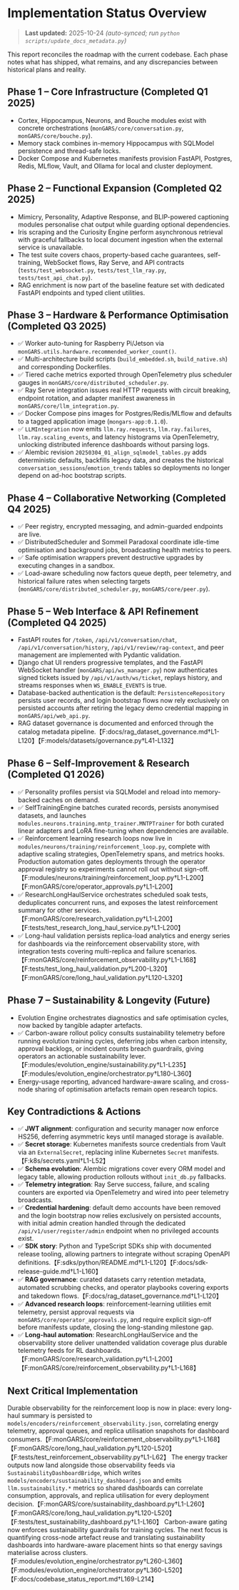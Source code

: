 # Implementation Status Overview

> **Last updated:** 2025-10-24 _(auto-synced; run `python scripts/update_docs_metadata.py`)_

This report reconciles the roadmap with the current codebase. Each phase notes
what has shipped, what remains, and any discrepancies between historical plans
and reality.

## Phase 1 – Core Infrastructure (Completed Q1 2025)

- Cortex, Hippocampus, Neurons, and Bouche modules exist with concrete
  orchestrations (`monGARS/core/conversation.py`, `monGARS/core/bouche.py`).
- Memory stack combines in-memory Hippocampus with SQLModel persistence and
  thread-safe locks.
- Docker Compose and Kubernetes manifests provision FastAPI, Postgres, Redis,
  MLflow, Vault, and Ollama for local and cluster deployment.

## Phase 2 – Functional Expansion (Completed Q2 2025)

- Mimicry, Personality, Adaptive Response, and BLIP-powered captioning modules
  personalise chat output while guarding optional dependencies.
- Iris scraping and the Curiosity Engine perform asynchronous retrieval with
  graceful fallbacks to local document ingestion when the external service is
  unavailable.
- The test suite covers chaos, property-based cache guarantees, self-training,
  WebSocket flows, Ray Serve, and API contracts (`tests/test_websocket.py`,
  `tests/test_llm_ray.py`, `tests/test_api_chat.py`).
- RAG enrichment is now part of the baseline feature set with dedicated FastAPI
  endpoints and typed client utilities.

## Phase 3 – Hardware & Performance Optimisation (Completed Q3 2025)

- ✅ Worker auto-tuning for Raspberry Pi/Jetson via
  `monGARS.utils.hardware.recommended_worker_count()`.
- ✅ Multi-architecture build scripts (`build_embedded.sh`, `build_native.sh`) and
  corresponding Dockerfiles.
- ✅ Tiered cache metrics exported through OpenTelemetry plus scheduler gauges in
  `monGARS/core/distributed_scheduler.py`.
- ✅ Ray Serve integration issues real HTTP requests with circuit breaking,
  endpoint rotation, and adapter manifest awareness in
  `monGARS/core/llm_integration.py`.
- ✅ Docker Compose pins images for Postgres/Redis/MLflow and defaults to a tagged
  application image (`mongars-app:0.1.0`).
- ✅ `LLMIntegration` now emits `llm.ray.requests`, `llm.ray.failures`,
  `llm.ray.scaling_events`, and latency histograms via OpenTelemetry, unlocking
  distributed inference dashboards without parsing logs.
- ✅ Alembic revision `20250304_01_align_sqlmodel_tables.py` adds deterministic
  defaults, backfills legacy data, and creates the historical
  `conversation_sessions`/`emotion_trends` tables so deployments no longer depend
  on ad-hoc bootstrap scripts.

## Phase 4 – Collaborative Networking (Completed Q4 2025)

- ✅ Peer registry, encrypted messaging, and admin-guarded endpoints are live.
- ✅ DistributedScheduler and Sommeil Paradoxal coordinate idle-time optimisation
  and background jobs, broadcasting health metrics to peers.
- ✅ Safe optimisation wrappers prevent destructive upgrades by executing changes in
  a sandbox.
- ✅ Load-aware scheduling now factors queue depth, peer telemetry, and historical
  failure rates when selecting targets
  (`monGARS/core/distributed_scheduler.py`, `monGARS/core/peer.py`).

## Phase 5 – Web Interface & API Refinement (Completed Q4 2025)

- FastAPI routes for `/token`, `/api/v1/conversation/chat`,
  `/api/v1/conversation/history`, `/api/v1/review/rag-context`, and peer
  management are implemented with Pydantic validation.
- Django chat UI renders progressive templates, and the FastAPI WebSocket handler
  (`monGARS/api/ws_manager.py`) now authenticates signed tickets issued by
  `/api/v1/auth/ws/ticket`, replays history, and streams responses when
  `WS_ENABLE_EVENTS` is true.
- Database-backed authentication is the default: `PersistenceRepository`
  persists user records, and login bootstrap flows now rely exclusively on
  persisted accounts after retiring the legacy demo credential mapping in
  `monGARS/api/web_api.py`.
- RAG dataset governance is documented and enforced through the catalog
  metadata pipeline.【F:docs/rag_dataset_governance.md†L1-L120】【F:models/datasets/governance.py†L41-L132】

## Phase 6 – Self-Improvement & Research (Completed Q1 2026)

- ✅ Personality profiles persist via SQLModel and reload into memory-backed
  caches on demand.
- ✅ SelfTrainingEngine batches curated records, persists anonymised datasets, and
  launches `modules.neurons.training.mntp_trainer.MNTPTrainer` for both curated
  linear adapters and LoRA fine-tuning when dependencies are available.
- ✅ Reinforcement learning research loops now live in
  `modules/neurons/training/reinforcement_loop.py`, complete with adaptive
  scaling strategies, OpenTelemetry spans, and metrics hooks. Production
  automation gates deployments through the operator approval registry so
  experiments cannot roll out without sign-off.【F:modules/neurons/training/reinforcement_loop.py†L1-L200】【F:monGARS/core/operator_approvals.py†L1-L200】
- ✅ ResearchLongHaulService orchestrates scheduled soak tests, deduplicates
  concurrent runs, and exposes the latest reinforcement summary for other
  services.【F:monGARS/core/research_validation.py†L1-L200】【F:tests/test_research_long_haul_service.py†L1-L200】
- ✅ Long-haul validation persists replica-load analytics and energy series for
  dashboards via the reinforcement observability store, with integration tests
  covering multi-replica and failure scenarios.【F:monGARS/core/reinforcement_observability.py†L1-L168】【F:tests/test_long_haul_validation.py†L200-L320】【F:monGARS/core/long_haul_validation.py†L120-L320】

## Phase 7 – Sustainability & Longevity (Future)

- Evolution Engine orchestrates diagnostics and safe optimisation cycles, now
  backed by tangible adapter artefacts.
- ✅ Carbon-aware rollout policy consults sustainability telemetry before
  running evolution training cycles, deferring jobs when carbon intensity,
  approval backlogs, or incident counts breach guardrails, giving operators an
  actionable sustainability lever.【F:modules/evolution_engine/sustainability.py†L1-L235】【F:modules/evolution_engine/orchestrator.py†L180-L360】
- Energy-usage reporting, advanced hardware-aware scaling, and cross-node sharing
  of optimisation artefacts remain open research topics.

## Key Contradictions & Actions

- ✅ **JWT alignment**: configuration and security manager now enforce HS256,
  deferring asymmetric keys until managed storage is available.
- ✅ **Secret storage**: Kubernetes manifests source credentials from Vault via
  an `ExternalSecret`, replacing inline Kubernetes `Secret` manifests.【F:k8s/secrets.yaml†L1-L52】
- ✅ **Schema evolution**: Alembic migrations cover every ORM model and legacy
  table, allowing production rollouts without `init_db.py` fallbacks.
- ✅ **Telemetry integration**: Ray Serve success, failure, and scaling counters
  are exported via OpenTelemetry and wired into peer telemetry broadcasts.
- ✅ **Credential hardening**: default demo accounts have been removed and the
  login bootstrap now relies exclusively on persisted accounts, with initial
  admin creation handled through the dedicated `/api/v1/user/register/admin`
  endpoint when no privileged accounts exist.
- ✅ **SDK story**: Python and TypeScript SDKs ship with documented release
  tooling, allowing partners to integrate without scraping OpenAPI definitions.【F:sdks/python/README.md†L1-L120】【F:docs/sdk-release-guide.md†L1-L160】
- ✅ **RAG governance**: curated datasets carry retention metadata, automated
  scrubbing checks, and operator playbooks covering exports and takedown flows.【F:docs/rag_dataset_governance.md†L1-L120】
- ✅ **Advanced research loops**: reinforcement-learning utilities emit
  telemetry, persist approval requests via
  `monGARS/core/operator_approvals.py`, and require explicit sign-off before
  manifests update, closing the long-standing milestone gap.
- ✅ **Long-haul automation**: ResearchLongHaulService and the observability store
  deliver unattended validation coverage plus durable telemetry feeds for RL
  dashboards.【F:monGARS/core/research_validation.py†L1-L200】【F:monGARS/core/reinforcement_observability.py†L1-L168】

## Next Critical Implementation

Durable observability for the reinforcement loop is now in place: every
long-haul summary is persisted to
`models/encoders/reinforcement_observability.json`, correlating energy
telemetry, approval queues, and replica utilisation snapshots for dashboard
consumers.【F:monGARS/core/reinforcement_observability.py†L1-L168】【F:monGARS/core/long_haul_validation.py†L120-L520】【F:tests/test_reinforcement_observability.py†L1-L62】
The energy tracker outputs now land alongside those observability feeds via
`SustainabilityDashboardBridge`, which writes
`models/encoders/sustainability_dashboard.json` and emits
`llm.sustainability.*` metrics so shared dashboards can correlate consumption,
approvals, and replica utilisation for every deployment decision.【F:monGARS/core/sustainability_dashboard.py†L1-L260】【F:monGARS/core/long_haul_validation.py†L120-L520】【F:tests/test_sustainability_dashboard.py†L1-L160】
Carbon-aware gating now enforces sustainability guardrails for training cycles.
The next focus is quantifying cross-node artefact reuse and translating
sustainability dashboards into hardware-aware placement hints so that energy
savings materialise across clusters.【F:modules/evolution_engine/orchestrator.py†L260-L360】【F:modules/evolution_engine/orchestrator.py†L360-L520】【F:docs/codebase_status_report.md†L169-L214】
